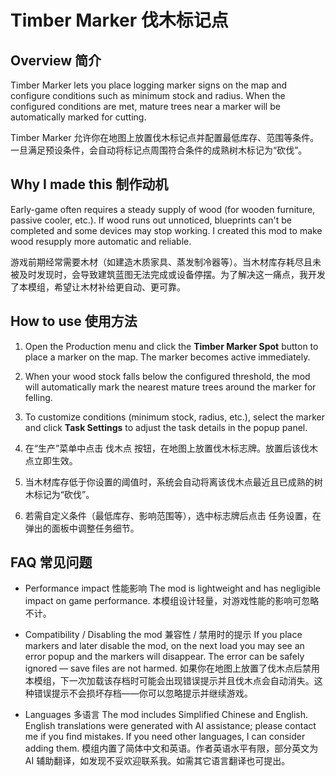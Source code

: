 # Timber Marker 伐木标记点

## Overview 简介

Timber Marker lets you place logging marker signs on the map and configure conditions such as minimum stock and radius. When the configured conditions are met, mature trees near a marker will be automatically marked for cutting.

Timber Marker 允许你在地图上放置伐木标记点并配置最低库存、范围等条件。一旦满足预设条件，会自动将标记点周围符合条件的成熟树木标记为“砍伐”。

## Why I made this 制作动机
Early-game often requires a steady supply of wood (for wooden furniture, passive cooler, etc.). If wood runs out unnoticed, blueprints can't be completed and some devices may stop working. I created this mod to make wood resupply more automatic and reliable.

游戏前期经常需要木材（如建造木质家具、蒸发制冷器等）。当木材库存耗尽且未被及时发现时，会导致建筑蓝图无法完成或设备停摆。为了解决这一痛点，我开发了本模组，希望让木材补给更自动、更可靠。

## How to use 使用方法

1. Open the Production menu and click the **Timber Marker Spot** button to place a marker on the map. The marker becomes active immediately.
2. When your wood stock falls below the configured threshold, the mod will automatically mark the nearest mature trees around the marker for felling.
3. To customize conditions (minimum stock, radius, etc.), select the marker and click **Task Settings** to adjust the task details in the popup panel.

1. 在“生产”菜单中点击 伐木点 按钮，在地图上放置伐木标志牌。放置后该伐木点立即生效。
2. 当木材库存低于你设置的阈值时，系统会自动将离该伐木点最近且已成熟的树木标记为“砍伐”。
3. 若需自定义条件（最低库存、影响范围等），选中标志牌后点击 任务设置，在弹出的面板中调整任务细节。

## FAQ 常见问题

- Performance impact 性能影响
The mod is lightweight and has negligible impact on game performance.
本模组设计轻量，对游戏性能的影响可忽略不计。

- Compatibility / Disabling the mod 兼容性 / 禁用时的提示
If you place markers and later disable the mod, on the next load you may see an error popup and the markers will disappear. The error can be safely ignored — save files are not harmed.
如果你在地图上放置了伐木点后禁用本模组，下一次加载该存档时可能会出现错误提示并且伐木点会自动消失。这种错误提示不会损坏存档——你可以忽略提示并继续游戏。

- Languages 多语言
The mod includes Simplified Chinese and English. English translations were generated with AI assistance; please contact me if you find mistakes. If you need other languages, I can consider adding them.
模组内置了简体中文和英语。作者英语水平有限，部分英文为 AI 辅助翻译，如发现不妥欢迎联系我。如需其它语言翻译也可提出。
